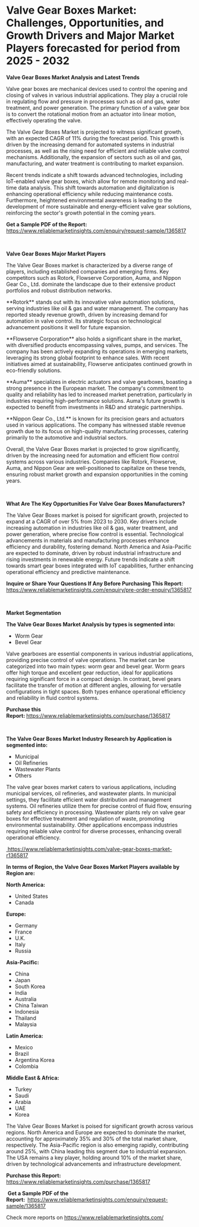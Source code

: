 <p><h1>Valve Gear Boxes Market: Challenges, Opportunities, and Growth Drivers and Major Market Players forecasted for period from 2025 - 2032</h1></p><p><strong>Valve Gear Boxes Market Analysis and Latest Trends</strong></p>
<p><p>Valve gear boxes are mechanical devices used to control the opening and closing of valves in various industrial applications. They play a crucial role in regulating flow and pressure in processes such as oil and gas, water treatment, and power generation. The primary function of a valve gear box is to convert the rotational motion from an actuator into linear motion, effectively operating the valve.</p><p>The Valve Gear Boxes Market is projected to witness significant growth, with an expected CAGR of 11% during the forecast period. This growth is driven by the increasing demand for automated systems in industrial processes, as well as the rising need for efficient and reliable valve control mechanisms. Additionally, the expansion of sectors such as oil and gas, manufacturing, and water treatment is contributing to market expansion.</p><p>Recent trends indicate a shift towards advanced technologies, including IoT-enabled valve gear boxes, which allow for remote monitoring and real-time data analysis. This shift towards automation and digitalization is enhancing operational efficiency while reducing maintenance costs. Furthermore, heightened environmental awareness is leading to the development of more sustainable and energy-efficient valve gear solutions, reinforcing the sector's growth potential in the coming years.</p></p>
<p><strong>Get a Sample PDF of the Report:&nbsp;</strong> <a href="https://www.reliablemarketinsights.com/enquiry/request-sample/1365817?utm_campaign=3498&utm_medium=2&utm_source=Github&utm_content=ia&utm_term=22032025&utm_id=valve-gear-boxes">https://www.reliablemarketinsights.com/enquiry/request-sample/1365817</a></p>
<p>&nbsp;</p>
<p><strong>Valve Gear Boxes Major Market Players</strong></p>
<p><p>The Valve Gear Boxes market is characterized by a diverse range of players, including established companies and emerging firms. Key competitors such as Rotork, Flowserve Corporation, Auma, and Nippon Gear Co., Ltd. dominate the landscape due to their extensive product portfolios and robust distribution networks.</p><p>**Rotork** stands out with its innovative valve automation solutions, serving industries like oil & gas and water management. The company has reported steady revenue growth, driven by increasing demand for automation in valve control. Its strategic focus on technological advancement positions it well for future expansion.</p><p>**Flowserve Corporation** also holds a significant share in the market, with diversified products encompassing valves, pumps, and services. The company has been actively expanding its operations in emerging markets, leveraging its strong global footprint to enhance sales. With recent initiatives aimed at sustainability, Flowserve anticipates continued growth in eco-friendly solutions.</p><p>**Auma** specializes in electric actuators and valve gearboxes, boasting a strong presence in the European market. The company's commitment to quality and reliability has led to increased market penetration, particularly in industries requiring high-performance solutions. Auma's future growth is expected to benefit from investments in R&D and strategic partnerships.</p><p>**Nippon Gear Co., Ltd.** is known for its precision gears and actuators used in various applications. The company has witnessed stable revenue growth due to its focus on high-quality manufacturing processes, catering primarily to the automotive and industrial sectors. </p><p>Overall, the Valve Gear Boxes market is projected to grow significantly, driven by the increasing need for automation and efficient flow control systems across various industries. Companies like Rotork, Flowserve, Auma, and Nippon Gear are well-positioned to capitalize on these trends, ensuring robust market growth and expansion opportunities in the coming years.</p></p>
<p>&nbsp;</p>
<p><strong>What Are The Key Opportunities For Valve Gear Boxes Manufacturers?</strong></p>
<p><p>The Valve Gear Boxes market is poised for significant growth, projected to expand at a CAGR of over 5% from 2023 to 2030. Key drivers include increasing automation in industries like oil & gas, water treatment, and power generation, where precise flow control is essential. Technological advancements in materials and manufacturing processes enhance efficiency and durability, fostering demand. North America and Asia-Pacific are expected to dominate, driven by robust industrial infrastructure and rising investments in renewable energy. Future trends indicate a shift towards smart gear boxes integrated with IoT capabilities, further enhancing operational efficiency and predictive maintenance.</p></p>
<p><strong>Inquire or Share Your Questions If Any Before Purchasing This Report:</strong> <a href="https://www.reliablemarketinsights.com/enquiry/pre-order-enquiry/1365817?utm_campaign=3498&utm_medium=2&utm_source=Github&utm_content=ia&utm_term=22032025&utm_id=valve-gear-boxes">https://www.reliablemarketinsights.com/enquiry/pre-order-enquiry/1365817</a></p>
<p>&nbsp;</p>
<p><strong>Market Segmentation</strong></p>
<p><strong>The Valve Gear Boxes Market Analysis by types is segmented into:</strong></p>
<p><ul><li>Worm Gear</li><li>Bevel Gear</li></ul></p>
<p><p>Valve gearboxes are essential components in various industrial applications, providing precise control of valve operations. The market can be categorized into two main types: worm gear and bevel gear. Worm gears offer high torque and excellent gear reduction, ideal for applications requiring significant force in a compact design. In contrast, bevel gears facilitate the transfer of motion at different angles, allowing for versatile configurations in tight spaces. Both types enhance operational efficiency and reliability in fluid control systems.</p></p>
<p><strong>Purchase this Report:&nbsp;</strong><a href="https://www.reliablemarketinsights.com/purchase/1365817?utm_campaign=3498&utm_medium=2&utm_source=Github&utm_content=ia&utm_term=22032025&utm_id=valve-gear-boxes">https://www.reliablemarketinsights.com/purchase/1365817</a></p>
<p>&nbsp;</p>
<p><strong>The Valve Gear Boxes Market Industry Research by Application is segmented into:</strong></p>
<p><ul><li>Municipal</li><li>Oil Refineries</li><li>Wastewater Plants</li><li>Others</li></ul></p>
<p><p>The valve gear boxes market caters to various applications, including municipal services, oil refineries, and wastewater plants. In municipal settings, they facilitate efficient water distribution and management systems. Oil refineries utilize them for precise control of fluid flow, ensuring safety and efficiency in processing. Wastewater plants rely on valve gear boxes for effective treatment and regulation of waste, promoting environmental sustainability. Other applications encompass industries requiring reliable valve control for diverse processes, enhancing overall operational efficiency.</p></p>
<p><a href="https://www.reliablemarketinsights.com/valve-gear-boxes-market-r1365817?utm_campaign=3498&utm_medium=2&utm_source=Github&utm_content=ia&utm_term=22032025&utm_id=valve-gear-boxes">&nbsp;https://www.reliablemarketinsights.com/valve-gear-boxes-market-r1365817</a></p>
<p><strong>In terms of Region, the Valve Gear Boxes Market Players available by Region are:</strong></p>
<p>
    <p> <strong> North America: </strong>
        <ul>
            <li>United States</li>
            <li>Canada</li>
        </ul>
        </p> 
    <p> <strong> Europe: </strong>
        <ul>
            <li>Germany</li>
            <li>France</li>
            <li>U.K.</li>
            <li>Italy</li>
            <li>Russia</li>
        </ul>
        </p> 
    <p> <strong> Asia-Pacific: </strong>
        <ul>
            <li>China</li>
            <li>Japan</li>
            <li>South Korea</li>
            <li>India</li>
            <li>Australia</li>
            <li>China Taiwan</li>
            <li>Indonesia</li>
            <li>Thailand</li>
            <li>Malaysia</li>
        </ul>
        </p> 
    <p> <strong> Latin America: </strong>
        <ul>
            <li>Mexico</li>
            <li>Brazil</li>
            <li>Argentina Korea</li>
            <li>Colombia</li>
        </ul>
        </p> 
    <p> <strong> Middle East & Africa: </strong>
        <ul>
            <li>Turkey</li>
            <li>Saudi</li>
            <li>Arabia</li>
            <li>UAE</li>
            <li>Korea</li>
        </ul>
    </p>
    </p>
<p><p>The Valve Gear Boxes Market is poised for significant growth across various regions. North America and Europe are expected to dominate the market, accounting for approximately 35% and 30% of the total market share, respectively. The Asia-Pacific region is also emerging rapidly, contributing around 25%, with China leading this segment due to industrial expansion. The USA remains a key player, holding around 10% of the market share, driven by technological advancements and infrastructure development.</p></p>
<p><strong>Purchase this Report: </strong><a href="https://www.reliablemarketinsights.com/purchase/1365817?utm_campaign=3498&utm_medium=2&utm_source=Github&utm_content=ia&utm_term=22032025&utm_id=valve-gear-boxes">https://www.reliablemarketinsights.com/purchase/1365817</a></p>
<p>&nbsp;<strong>Get a Sample PDF of the Report:&nbsp;&nbsp;</strong><a href="https://www.reliablemarketinsights.com/enquiry/request-sample/1365817?utm_campaign=3498&utm_medium=2&utm_source=Github&utm_content=ia&utm_term=22032025&utm_id=valve-gear-boxes">https://www.reliablemarketinsights.com/enquiry/request-sample/1365817</a></p>
<p><strong></strong></p>
<p>Check more reports on <a href="https://www.reliablemarketinsights.com/?utm_campaign=3498&utm_medium=2&utm_source=Github&utm_content=ia&utm_term=22032025&utm_id=valve-gear-boxes">https://www.reliablemarketinsights.com/</a></p>